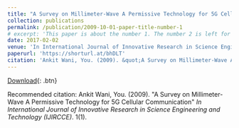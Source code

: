```yaml
---
title: "A Survey on Millimeter-Wave A Permissive Technology for 5G Cellular Communication"
collection: publications
permalink: /publication/2009-10-01-paper-title-number-1
# excerpt: 'This paper is about the number 1. The number 2 is left for future work.'
date: 2017-02-02
venue: 'In International Journal of Innovative Research in Science Engineering and Technology (IJIRCCE)'
paperurl: 'https://shorturl.at/bhDLT'
citation: 'Ankit Wani, You. (2009). &quot;A Survey on Millimeter-Wave A Permissive Technology for 5G Cellular Communication.&quot; <i>In International Journal of Innovative Research in Science Engineering and Technology (IJIRCCE)</i>. 1(1).'
---
```

[Download](https://shorturl.at/bhDLT){: .btn}

Recommended citation: Ankit Wani, You. (2009). "A Survey on Millimeter-Wave A Permissive Technology for 5G Cellular Communication" <i>In International Journal of Innovative Research in Science Engineering and Technology (IJIRCCE)</i>. 1(1).
